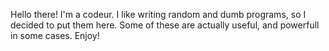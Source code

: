 Hello there! I'm a codeur.
I like writing random and dumb programs, so I decided to put them here.
Some of these are actually useful, and powerfull in some cases.
Enjoy!
